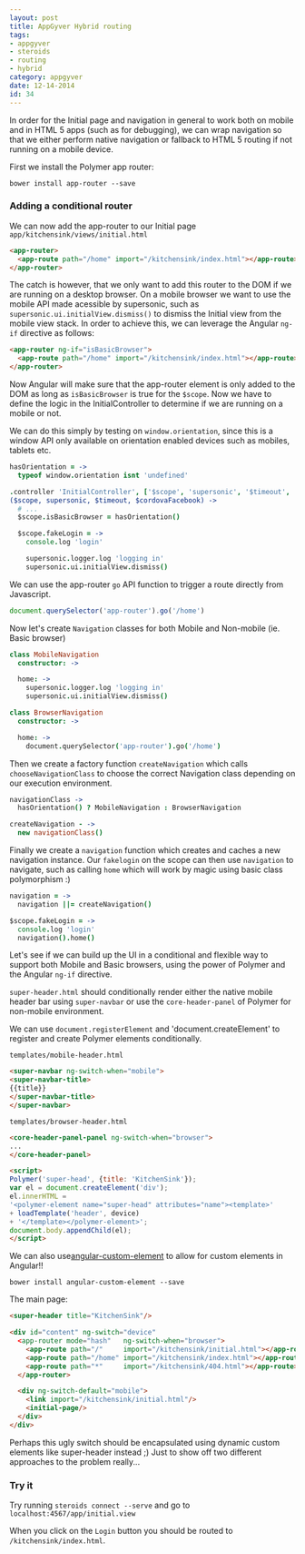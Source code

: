 ```yaml
---
layout: post
title: AppGyver Hybrid routing
tags:
- appgyver
- steroids
- routing
- hybrid
category: appgyver
date: 12-14-2014
id: 34
---
```


In order for the Initial page and navigation in general to work both on mobile and in HTML 5 apps (such as for debugging), we can wrap navigation so that we either perform native navigation or fallback to HTML 5 routing if not running on a mobile device.

First we install the Polymer app router:

`bower install app-router --save`

<!--more-->

### Adding a conditional router

We can now add the app-router to our Initial page `app/kitchensink/views/initial.html`

```html
<app-router>
  <app-route path="/home" import="/kitchensink/index.html"></app-route>
</app-router>
```

The catch is however, that we only want to add this router to the DOM if we are running on a desktop browser. On a mobile browser we want to use the mobile API made acessible by supersonic, such as `supersonic.ui.initialView.dismiss()` to dismiss the Initial view from the mobile view  stack. In order to achieve this, we can leverage the Angular `ng-if` directive as follows:

```html
<app-router ng-if="isBasicBrowser">
  <app-route path="/home" import="/kitchensink/index.html"></app-route>
</app-router>
```

Now Angular will make sure that the app-router element is only added to the DOM as long as `isBasicBrowser` is true for the `$scope`. Now we have to define the logic in the InitialController to determine if we are running on a mobile or not.

We can do this simply by testing on `window.orientation`, since this is a window API only available on orientation enabled devices such as mobiles, tablets etc.

```coffee
hasOrientation = ->
  typeof window.orientation isnt 'undefined'

.controller 'InitialController', ['$scope', 'supersonic', '$timeout', '$cordovaFacebook'],
($scope, supersonic, $timeout, $cordovaFacebook) ->
  # ...
  $scope.isBasicBrowser = hasOrientation()

  $scope.fakeLogin = ->
    console.log 'login'

    supersonic.logger.log 'logging in'
    supersonic.ui.initialView.dismiss()
```

We can use the app-router `go` API function to trigger a route directly from Javascript.

```js
document.querySelector('app-router').go('/home')
```

Now let's create `Navigation` classes for both Mobile and Non-mobile (ie. Basic browser)

```coffee
class MobileNavigation
  constructor: ->

  home: ->
    supersonic.logger.log 'logging in'
    supersonic.ui.initialView.dismiss()
```

```coffee
class BrowserNavigation
  constructor: ->

  home: ->
    document.querySelector('app-router').go('/home')
```

Then we create a factory function `createNavigation` which calls `chooseNavigationClass` to choose the correct Navigation class depending on our execution environment.

```coffee
navigationClass ->
  hasOrientation() ? MobileNavigation : BrowserNavigation

createNavigation - ->
  new navigationClass()
```

Finally we create a `navigation` function which creates and caches a new navigation instance.
Our `fakelogin` on the scope can then use `navigation` to navigate, such as calling `home` which will work by magic using basic class polymorphism :)

```coffee
navigation = ->
  navigation ||= createNavigation()

$scope.fakeLogin = ->
  console.log 'login'
  navigation().home()
```

Let's see if we can build up the UI in a conditional and flexible way to support both Mobile
and Basic browsers, using the power of Polymer and the Angular `ng-if` directive.

`super-header.html` should conditionally render either the native mobile header bar using `super-navbar` or use the `core-header-panel` of Polymer for non-mobile environment.

We can use `document.registerElement` and 'document.createElement' to register and create Polymer elements conditionally.

`templates/mobile-header.html`

```html
<super-navbar ng-switch-when="mobile">
<super-navbar-title>
{{title}}
</super-navbar-title>
</super-navbar>
```

`templates/browser-header.html`

```html
<core-header-panel-panel ng-switch-when="browser">
...
</core-header-panel>
```

```html
<script>
Polymer('super-head', {title: 'KitchenSink'});
var el = document.createElement('div');
el.innerHTML =
'<polymer-element name="super-head" attributes="name"><template>'
+ loadTemplate('header', device)
+ '</template></polymer-element>';
document.body.appendChild(el);
</script>
```

We can also use[angular-custom-element](https://github.com/dgs700/angular-custom-element) to allow for custom elements in Angular!!

`bower install angular-custom-element --save`

The main page:

```html
<super-header title="KitchenSink"/>

<div id="content" ng-switch="device"
  <app-router mode="hash"   ng-switch-when="browser">
    <app-route path="/"     import="/kitchensink/initial.html"></app-route>
    <app-route path="/home" import="/kitchensink/index.html"></app-route>
    <app-route path="*"     import="/kitchensink/404.html"></app-route>
  </app-router>

  <div ng-switch-default="mobile">
    <link import="/kitchensink/initial.html"/>
    <initial-page/>
  </div>
</div>
```

Perhaps this ugly switch should be encapsulated using dynamic custom elements like super-header instead ;) Just to show off two different approaches to the problem really...

### Try it

Try running `steroids connect --serve` and go to `localhost:4567/app/initial.view`

When you click on the `Login` button you should be routed to `/kitchensink/index.html`.
